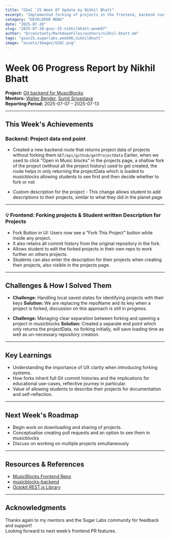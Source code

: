```yaml
---
title: "GSoC '25 Week 07 Update by Nikhil Bhatt"
excerpt: "Implemented forking of projects in the frontend, backend route for returning project data only, and student descriptions for projects"
category: "DEVELOPER NEWS"
date: "2025-07-20"
slug: "2025-07-20-gsoc-25-nikhilbhatt-week07"
author: "@/constants/MarkdownFiles/authors/nikhil-bhatt.md"
tags: "gsoc25,sugarlabs,week06,nikhilbhatt"
image: "assets/Images/GSOC.png"
---
```


<!-- markdownlint-disable -->

# Week 06 Progress Report by Nikhil Bhatt

**Project:** [Git backend for MusicBlocks](https://github.com/benikk/musicblocks-backend)  
**Mentors:** [Walter Bender](https://github.com/walterbender), [Sumit Srivastava](https://github.com/sum2it)  
**Reporting Period:** 2025-07-07 – 2025-07-13  

---
 
## This Week's Achievements

### Backend: Project data end point

- Created a new backend route that returns project data of projects without forking them `GET/api/github/getProjectData` 
Earlier, when we used to click "Open in Music blocks" in the projects page, a shallow fork of the project (without all the project history) 
used to get created, the route helps in only returning the projectData which is loaded to musicblocks allowing students to see first and then 
decide whether to fork or not

- Custom description for the project - This change allows student to add descriptions to their projects, similar to what they did in the planet page

---

### 💡 Frontend: Forking projects & Student written Description for Projects

- Fork Button in UI: Users now see a "Fork This Project" button while inside any project.
- It also retains all commit history from the original repository in the fork.
- Allows student to edit the forked projects in their own repo to work further on others projects.
- Students can also enter the description for their projects when creating their projects, also visible in the projects page.
---

## Challenges & How I Solved Them

- **Challenge:** Handling local saved states for identifying projects with their keys
  **Solution:** We are replacing the repoName and its key when a project is forked, discussion on this approach is still in progress. 

- **Challenge:** Managing clear separation between forking and opening a project in musicblocks
  **Solution:** Created a separate end point which only returns the projectData, no forking initially, will save loading time as well as un-necessary repository creation.

---

## Key Learnings
- Understanding the importance of UX clarity when introducing forking systems.
- How forks inherit full Git commit histories and the implications for educational use-cases, reflective journey in particular.
- Value of allowing students to describe their projects for documentation and self-reflection.

---

## Next Week's Roadmap
- Begin work on downloading and sharing of projects.
- Conceptualise creating pull requests and an option to see them in musicblocks
- Discuss on working on multiple projects simultaneously 


---

## Resources & References

- [MusicBlocks Frontend Repo](https://github.com/sugarlabs/musicblocks)
- [musicblocks-backend](https://github.com/benikk/musicblocks-backend)
- [Octokit REST.js Library](https://github.com/octokit/rest.js)

---

## Acknowledgments

Thanks again to my mentors and the Sugar Labs community for feedback and support!  
Looking forward to next week’s frontend PR features. 

